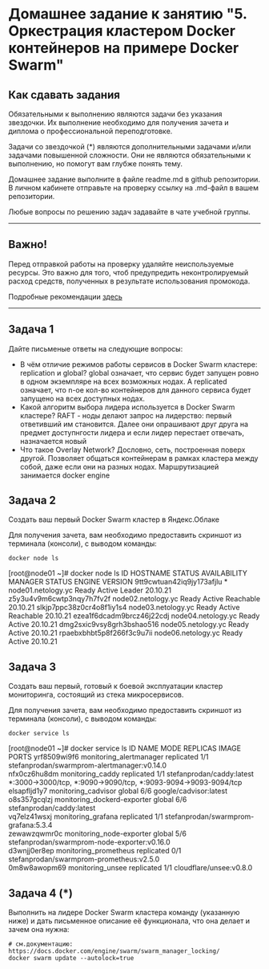 # Домашнее задание к занятию "5. Оркестрация кластером Docker контейнеров на примере Docker Swarm"

## Как сдавать задания

Обязательными к выполнению являются задачи без указания звездочки. Их выполнение необходимо для получения зачета и диплома о профессиональной переподготовке.

Задачи со звездочкой (*) являются дополнительными задачами и/или задачами повышенной сложности. Они не являются обязательными к выполнению, но помогут вам глубже понять тему.

Домашнее задание выполните в файле readme.md в github репозитории. В личном кабинете отправьте на проверку ссылку на .md-файл в вашем репозитории.

Любые вопросы по решению задач задавайте в чате учебной группы.

---


## Важно!

Перед отправкой работы на проверку удаляйте неиспользуемые ресурсы.
Это важно для того, чтоб предупредить неконтролируемый расход средств, полученных в результате использования промокода.

Подробные рекомендации [здесь](https://github.com/netology-code/virt-homeworks/blob/virt-11/r/README.md)

---

## Задача 1

Дайте письменые ответы на следующие вопросы:

- В чём отличие режимов работы сервисов в Docker Swarm кластере: replication и global?
global означает, что сервис будет запущен ровно в одном экземпляре на всех возможных нодах. А replicated означает, что n-ое кол-во контейнеров для данного сервиса будет запущено на всех доступных нодах.
- Какой алгоритм выбора лидера используется в Docker Swarm кластере?
RAFT - ноды делают запрос на лидерство: первый ответивший им становится. Далее они опрашивают друг друга на предмет доступнгости лидера и если лидер перестает отвечать, назначается новый
- Что такое Overlay Network?
Дословно, сеть, построенная поверх другой. Позволяет общаться контейнерам в рамках кластера между собой, даже если они на разных нодах. Маршрутизацией занимается docker engine

## Задача 2

Создать ваш первый Docker Swarm кластер в Яндекс.Облаке

Для получения зачета, вам необходимо предоставить скриншот из терминала (консоли), с выводом команды:
```
docker node ls
```
[root@node01 ~]# docker node ls
ID                            HOSTNAME             STATUS    AVAILABILITY   MANAGER STATUS   ENGINE VERSION
9tt9cwtuan42iq9jy173afjlu *   node01.netology.yc   Ready     Active         Leader           20.10.21
z5y3u4v9m6cwtp3nqy7h7fv2f     node02.netology.yc   Ready     Active         Reachable        20.10.21
slkjp7ppc38z0cr4o8f1iy1s4     node03.netology.yc   Ready     Active         Reachable        20.10.21
ezea1f6dcadm9brcz46j22cdj     node04.netology.yc   Ready     Active                          20.10.21
dmg2sxic9vsy8grh3bshao516     node05.netology.yc   Ready     Active                          20.10.21
rpaebxbhbt5p8f266f3c9u7ii     node06.netology.yc   Ready     Active                          20.10.21

## Задача 3

Создать ваш первый, готовый к боевой эксплуатации кластер мониторинга, состоящий из стека микросервисов.

Для получения зачета, вам необходимо предоставить скриншот из терминала (консоли), с выводом команды:
```
docker service ls
```
[root@node01 ~]# docker service ls
ID             NAME                          MODE         REPLICAS   IMAGE                                          PORTS
yrf8509wi9f6   monitoring_alertmanager       replicated   1/1        stefanprodan/swarmprom-alertmanager:v0.14.0    
nfx0cz6hu8dm   monitoring_caddy              replicated   1/1        stefanprodan/caddy:latest                      *:3000->3000/tcp, *:9090->9090/tcp, *:9093-9094->9093-9094/tcp
elsapfljd1y7   monitoring_cadvisor           global       6/6        google/cadvisor:latest                         
o8s357gcqlzj   monitoring_dockerd-exporter   global       6/6        stefanprodan/caddy:latest                      
vq7elz41wsxj   monitoring_grafana            replicated   1/1        stefanprodan/swarmprom-grafana:5.3.4           
zewawzqwmr0c   monitoring_node-exporter      global       5/6        stefanprodan/swarmprom-node-exporter:v0.16.0   
d3wnjj0er8ep   monitoring_prometheus         replicated   0/1        stefanprodan/swarmprom-prometheus:v2.5.0       
0m8w8awopm69   monitoring_unsee              replicated   1/1        cloudflare/unsee:v0.8.0     
## Задача 4 (*)

Выполнить на лидере Docker Swarm кластера команду (указанную ниже) и дать письменное описание её функционала, что она делает и зачем она нужна:
```
# см.документацию: https://docs.docker.com/engine/swarm/swarm_manager_locking/
docker swarm update --autolock=true
```

